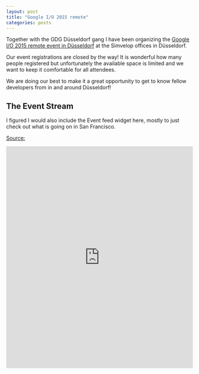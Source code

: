 ```yaml
---
layout: post
title: "Google I/O 2015 remote"
categories: posts
---
```


Together with the GDG Düsseldorf gang I have been organizing the [Google I/O 2015 remote event in Düsseldorf](https://plus.google.com/u/0/events/ce0gksqbf0ck94511sv5sv5hb0g) at the Simvelop offices in Düsseldorf.

Our event registrations are closed by the way! It is wonderful how many people registered but unfortunately the available space is limited and we want to keep it comfortable for all attendees.

We are doing our best to make it a great opportunity to get to know fellow developers from in and around Düsseldorf!

## The Event Stream

I figured I would also include the Event feed widget here, mostly to just check out what is going on in San Francisco.

[Source:](https://events.google.com/io2015/widget)

<iframe src="https://events.google.com/io2015/embed" style="width:100%;height:600px" frameborder="0" allowfullscreen></iframe>
